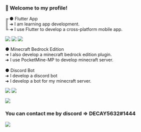 ### 👋 Welcome to my profile!

<p>
  ╔ ● Flutter App<br/>
  ║ ➜ I am learning app development.<br/>
  ╚ ➜ I use Flutter to develop a cross-platform mobile app.
</p>
<p>
  <img src="https://img.shields.io/badge/Android-3DDC84?style=flat&logo=Android&logoColor=white"/>
  <img src="https://img.shields.io/badge/iOS-000000?style=flat&logo=iOS&logoColor=white"/>
  <img src="https://img.shields.io/badge/Flutter-02569B?style=flat&logo=Flutter&logoColor=white"/>
</p>

<p>
  ● Minecraft Bedrock Edition<br/>
  ➜ I also develop a minecraft bedrock edition plugin.<br/>
  ➜ I use PocketMine-MP to develop minecraft server.<br/><br/>
  ● Discord Bot<br/>
  ➜ I develop a discord bot<br/>
  ➜ I develop a bot for my minecraft server.
</p>
<p>
  <img src="https://img.shields.io/badge/Minecraft-62B47A?style=flat&logo=MineCraft&logoColor=white"/>
  <a href="https://discord.gg/A8mMqgDWj6" target="_blank"><img src="https://img.shields.io/badge/Discord-5865F2?style=flat&logo=Discord&logoColor=white"/></a>
</p>

<p>
  <a href="https://open.spotify.com/user/31zv7afjpzr5lkbs7f2k64l7lkwy?si=d2d917d8be5049e9" target="_blank"><img src="https://img.shields.io/badge/Spotify-1DB954?style=flat&logo=Spotify&logoColor=white"/></a>
</p>


### You can contact me by discord => DECAY5632#1444
<p>
  <img src="https://img.shields.io/badge/Discord-5865F2?style=flat&logo=Discord&logoColor=white"/>
</p>

<!--
**DECAY5632/DECAY5632** is a ✨ _special_ ✨ repository because its `README.md` (this file) appears on your GitHub profile.

Here are some ideas to get you started:

- 🔭 I’m currently working on ...
- 🌱 I’m currently learning ...
- 👯 I’m looking to collaborate on ...
- 🤔 I’m looking for help with ...
- 💬 Ask me about ...
- 📫 How to reach me: ...
- 😄 Pronouns: ...
- ⚡ Fun fact: ...
-->
